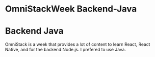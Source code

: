 # OmniStackWeek Backend-Java

# Backend Java

OmniStack is a week that provides a lot of content to learn React, React Native, and for the backend Node.js. I prefered to use Java.
